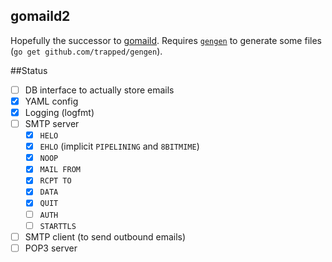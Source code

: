 gomaild2
--------
Hopefully the successor to [gomaild](https://github.com/trapped/gomaild).
Requires [`gengen`](https://github.com/trapped/gengen) to generate some files (`go get github.com/trapped/gengen`).

##Status

- [ ] DB interface to actually store emails
- [x] YAML config
- [x] Logging (logfmt)
- [ ] SMTP server
  - [x] `HELO`
  - [x] `EHLO` (implicit `PIPELINING` and `8BITMIME`)
  - [x] `NOOP`
  - [x] `MAIL FROM`
  - [x] `RCPT TO`
  - [x] `DATA`
  - [x] `QUIT`
  - [ ] `AUTH`
  - [ ] `STARTTLS`
- [ ] SMTP client (to send outbound emails)
- [ ] POP3 server
